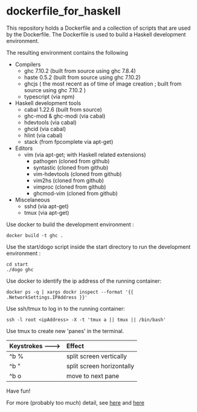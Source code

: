 # dockerfile_for_haskell

This repository holds a Dockerfile and a collection of scripts that are used by the Dockerfile.  The Dockerfile is used to build a Haskell development environment.

The resulting environment contains the following

* Compilers
  * ghc 7.10.2 (built from source using ghc 7.8.4)
  * haste 0.5.2 (built from source using ghc 7.10.2)
  * ghcjs ( the most recent as of time of image creation ; built from source using ghc 7.10.2 )  
  * typescript (via npm)
* Haskell development tools
  * cabal 1.22.6  (built from source)
  * ghc-mod & ghc-modi (via cabal)
  * hdevtools (via cabal)
  * ghcid (via cabal)
  * hlint (via cabal)
  * stack (from fpcomplete via apt-get)
* Editors
  * vim (via apt-get; with Haskell related extensions)
    * pathogen (cloned from github)
    * syntastic (cloned from github)
    * vim-hdevtools (cloned from github)
    * vim2hs (cloned from github)
    * vimproc (cloned from github)
    * ghcmod-vim (cloned from github)
* Miscelaneous
  * sshd (via apt-get)
  * tmux (via apt-get)

Use docker to build the development environment :

    docker build -t ghc .

Use the start/dogo script inside the start directory to run the development environment :

    cd start
    ./dogo ghc

Use docker to identify the ip address of the running container:

    docker ps -q | xargs dockr inspect --format '{{ .NetworkSettings.IPAddress }}'

Use ssh/tmux to log in to the running container:

    ssh -l root <ipAddress> -X -t 'tmux a || tmux || /bin/bash'

Use tmux to create new 'panes' in the terminal.

| Keystrokes ---> | Effect |
|:-------------|:-------|
| ^b %         | split screen vertically |
| ^b "         | split screen horizontally |
| ^b o         | move to next pane |

Have fun!

For more (probably too much) detail, see [here](http://dc25.github.io/myBlog/2015/08/27/building-and-using-haste-0.5.0-in-docker.html) and [here](http://dc25.github.io/myBlog/haskell/ghcjs/docker/2015/08/05/installing-and-using-ghcjs-in-a-docker-image.html)


